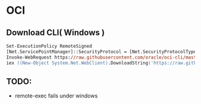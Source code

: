 # OCI

## Download CLI( Windows )

```ps
Set-ExecutionPolicy RemoteSigned
[Net.ServicePointManager]::SecurityProtocol = [Net.SecurityProtocolType]::Tls12
Invoke-WebRequest https://raw.githubusercontent.com/oracle/oci-cli/master/scripts/install/install.ps1 -OutFile install.ps1
iex ((New-Object System.Net.WebClient).DownloadString('https://raw.githubusercontent.com/oracle/oci-cli/master/scripts/install/install.ps1'))
```

## TODO:

-   remote-exec fails under windows

